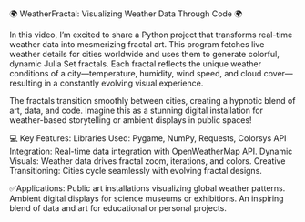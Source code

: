 🌍 WeatherFractal: Visualizing Weather Data Through Code 🌍

In this video, I’m excited to share a Python project that transforms real-time weather data into mesmerizing fractal art. This program fetches live weather details for cities worldwide and uses them to generate colorful, dynamic Julia Set fractals. Each fractal reflects the unique weather conditions of a city—temperature, humidity, wind speed, and cloud cover—resulting in a constantly evolving visual experience.

The fractals transition smoothly between cities, creating a hypnotic blend of art, data, and code. Imagine this as a stunning digital installation for weather-based storytelling or ambient displays in public spaces!


💻 Key Features:
Libraries Used: Pygame, NumPy, Requests, Colorsys
API Integration: Real-time data integration with OpenWeatherMap API.
Dynamic Visuals: Weather data drives fractal zoom, iterations, and colors.
Creative Transitioning: Cities cycle seamlessly with evolving fractal designs.

✅Applications:
Public art installations visualizing global weather patterns.
Ambient digital displays for science museums or exhibitions.
An inspiring blend of data and art for educational or personal projects.
